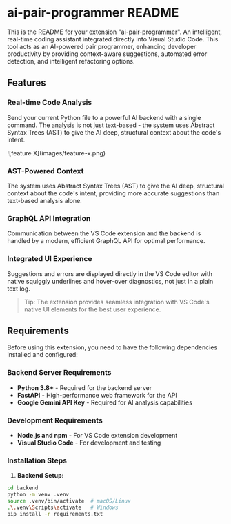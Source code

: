 # ai-pair-programmer README

This is the README for your extension "ai-pair-programmer". An intelligent, real-time coding assistant integrated directly into Visual Studio Code. This tool acts as an AI-powered pair programmer, enhancing developer productivity by providing context-aware suggestions, automated error detection, and intelligent refactoring options.

## Features

### Real-time Code Analysis
Send your current Python file to a powerful AI backend with a single command. The analysis is not just text-based - the system uses Abstract Syntax Trees (AST) to give the AI deep, structural context about the code's intent.

\!\[feature X\]\(images/feature-x.png\)

### AST-Powered Context
The system uses Abstract Syntax Trees (AST) to give the AI deep, structural context about the code's intent, providing more accurate suggestions than text-based analysis alone.

### GraphQL API Integration
Communication between the VS Code extension and the backend is handled by a modern, efficient GraphQL API for optimal performance.

### Integrated UI Experience
Suggestions and errors are displayed directly in the VS Code editor with native squiggly underlines and hover-over diagnostics, not just in a plain text log.

> Tip: The extension provides seamless integration with VS Code's native UI elements for the best user experience.

## Requirements

Before using this extension, you need to have the following dependencies installed and configured:

### Backend Server Requirements
* **Python 3.8+** - Required for the backend server
* **FastAPI** - High-performance web framework for the API
* **Google Gemini API Key** - Required for AI analysis capabilities

### Development Requirements
* **Node.js and npm** - For VS Code extension development
* **Visual Studio Code** - For development and testing

### Installation Steps

1. **Backend Setup:**
  ```bash
  cd backend
  python -m venv .venv
  source .venv/bin/activate  # macOS/Linux
  .\.venv\Scripts\activate   # Windows
  pip install -r requirements.txt
